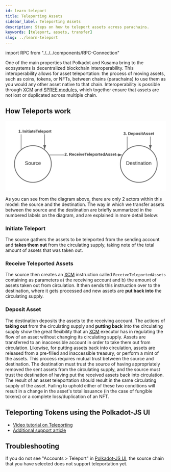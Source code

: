 ```yaml
---
id: learn-teleport
title: Teleporting Assets
sidebar_label: Teleporting Assets
description: Steps on how to teleport assets across parachains.
keywords: [teleport, assets, transfer]
slug: ../learn-teleport
---
```

import RPC from "./../../components/RPC-Connection"

One of the main properties that Polkadot and Kusama bring to the ecosystems is decentralized
blockchain interoperability. This interoperability allows for asset teleportation: the process of
moving assets, such as coins, tokens, or NFTs, between chains (parachains) to use them as you would
any other asset native to that chain. Interoperability is possible through [XCM][] and [SPREE
modules][], which together ensure that assets are not lost or duplicated across multiple chain.

## How Teleports work

![teleport](../assets/statemint/teleport-asset.png)

As you can see from the diagram above, there are only 2 actors within this model: the source and the destination.
The way in which we transfer assets between the source and the destination are briefly summarized in the numbered 
labels on the diagram, and are explained in more detail below:

### Initiate Teleport

The source gathers the assets to be teleported from the sending account and **takes them out** from the circulating supply, 
taking note of the total amount of assets that was taken out.

### Receive Teleported Assets

The source then creates an [XCM][] instruction called `ReceiveTeleportedAssets` containing as parameters a) the receiving account and b) the amount of assets taken out from circulation. It then sends this instruction over to the 
destination, where it gets processed and new assets are **put back into** the circulating supply.

### Deposit Asset

The destination deposits the assets to the receiving account. The actions of **taking out** from the circulating supply and **putting back** into the circulating supply show the great flexibility that an [XCM][] executor has in regulating the flow of an asset without changing its circulating supply. Assets are transferred to an inaccessible account in order to take them out from circulation. Likewise, for putting assets back into circulation, assets are released from a pre-filled and inaccessible 
treasury, or perform a mint of the assets. This process requires mutual trust between the source and destination. The destination must trust the source of having appropriately removed the sent assets from the circulating supply, and the source must trust the destination of having put the received assets back into circulation. The result of an asset teleportation should result in the same circulating supply of the asset. Failing to uphold either of these two conditions will result in a change in the asset's 
total issuance (in the case of fungible tokens) or a complete loss/duplication of an NFT.


## Teleporting Tokens using the Polkadot-JS UI

- [Video tutorial on Teleporting](https://youtu.be/PGyDpH2kad8)
- [Additional support article](https://support.polkadot.network/support/solutions/articles/65000181119-how-to-teleport-dot-or-ksm-between-statemint-or-statemine)

## Troubleshooting

If you do not see "Accounts > Teleport" in [Polkadot-JS UI], the source chain that you have
selected does not support teleportation yet.

[polkadot-js ui]: https://polkadot.js.org/apps/
[xcm]: learn-cross-consensus.md
[spree modules]: learn-spree.md
